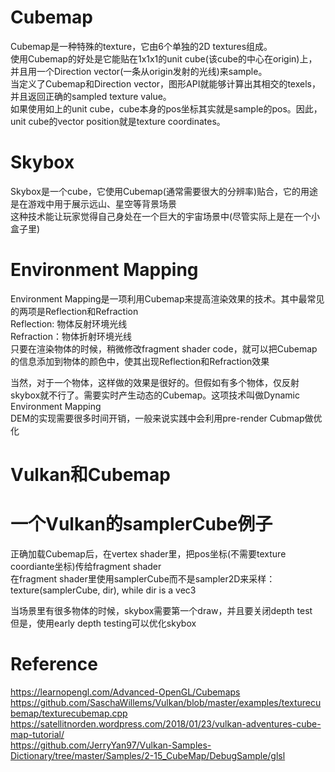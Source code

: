 # Cubemap
Cubemap是一种特殊的texture，它由6个单独的2D textures组成。  
使用Cubemap的好处是它能贴在1x1x1的unit cube(该cube的中心在origin)上，并且用一个Direction vector(一条从origin发射的光线)来sample。  
当定义了Cubemap和Direction vector，图形API就能够计算出其相交的texels，并且返回正确的sampled texture value。  
如果使用如上的unit cube，cube本身的pos坐标其实就是sample的pos。因此，unit cube的vector position就是texture coordinates。  


# Skybox
Skybox是一个cube，它使用Cubemap(通常需要很大的分辨率)贴合，它的用途是在游戏中用于展示远山、星空等背景场景  
这种技术能让玩家觉得自己身处在一个巨大的宇宙场景中(尽管实际上是在一个小盒子里)  


# Environment Mapping
Environment Mapping是一项利用Cubemap来提高渲染效果的技术。其中最常见的两项是Reflection和Refraction  
Reflection: 物体反射环境光线  
Refraction：物体折射环境光线  
只要在渲染物体的时候，稍微修改fragment shader code，就可以把Cubemap的信息添加到物体的颜色中，使其出现Reflection和Refraction效果  

当然，对于一个物体，这样做的效果是很好的。但假如有多个物体，仅反射skybox就不行了。需要实时产生动态的Cubemap。这项技术叫做Dynamic Environment Mapping  
DEM的实现需要很多时间开销，一般来说实践中会利用pre-render Cubmap做优化  


# Vulkan和Cubemap



# 一个Vulkan的samplerCube例子
正确加载Cubemap后，在vertex shader里，把pos坐标(不需要texture coordiante坐标)传给fragment shader  
在fragment shader里使用samplerCube而不是sampler2D来采样：  
texture(samplerCube, dir), while dir is a vec3  

当场景里有很多物体的时候，skybox需要第一个draw，并且要关闭depth test  
但是，使用early depth testing可以优化skybox  



# Reference
https://learnopengl.com/Advanced-OpenGL/Cubemaps  
https://github.com/SaschaWillems/Vulkan/blob/master/examples/texturecubemap/texturecubemap.cpp  
https://satellitnorden.wordpress.com/2018/01/23/vulkan-adventures-cube-map-tutorial/  
https://github.com/JerryYan97/Vulkan-Samples-Dictionary/tree/master/Samples/2-15_CubeMap/DebugSample/glsl  

